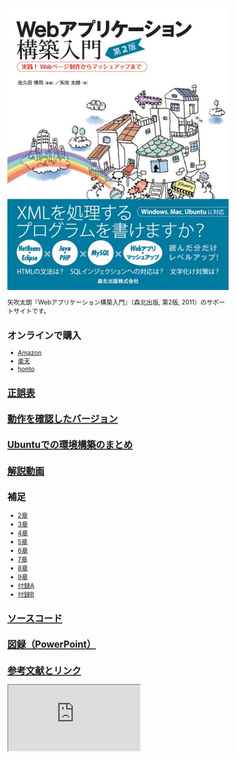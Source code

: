 <a href="http://www.amazon.co.jp/exec/obidos/ASIN/4627847327/inquisitor-22/"><img src="https://github.com/taroyabuki/webbook2/blob/master/cover.jpg?raw=true" alt="カバー" /></a>

矢吹太朗『Webアプリケーション構築入門』（森北出版, 第2版, 2011）のサポートサイトです。

## オンラインで購入

* [Amazon](http://www.amazon.co.jp/exec/obidos/ASIN/4627847327/inquisitor-22/)
* [楽天](http://hb.afl.rakuten.co.jp/hgc/0e202fa1.0c39fc04.0e202fa2.b39f0cc2/?pc=http%3a%2f%2fbooks.rakuten.co.jp%2frb%2f11124318%2f%3fscid%3daf_ich_link_txt&amp;m=http%3a%2f%2fm.rakuten.co.jp%2fbook%2fi%2f14439334%2f)
* [honto](http://honto.jp/netstore/pd-book_03397461.html)

## [正誤表](https://github.com/taroyabuki/webbook2/blob/master/errata.md)

## [動作を確認したバージョン](https://github.com/taroyabuki/webbook2/blob/master/softwares.md)

## [Ubuntuでの環境構築のまとめ](https://github.com/taroyabuki/webbook2/blob/master/ubuntu.md)

## [解説動画](https://github.com/taroyabuki/webbook2/blob/master/movies.md)

## 補足

* [2章](https://github.com/taroyabuki/webbook2/tree/master/src/02)
* [3章](https://github.com/taroyabuki/webbook2/tree/master/src/03)
* [4章](https://github.com/taroyabuki/webbook2/tree/master/src/04)
* [5章](https://github.com/taroyabuki/webbook2/tree/master/src/05)
* [6章](https://github.com/taroyabuki/webbook2/tree/master/src/06)
* [7章](https://github.com/taroyabuki/webbook2/tree/master/src/07)
* [8章](https://github.com/taroyabuki/webbook2/tree/master/src/08)
* [9章](https://github.com/taroyabuki/webbook2/tree/master/src/09)
* [付録A](https://github.com/taroyabuki/webbook2/tree/master/src/A)
* [付録B](https://github.com/taroyabuki/webbook2/tree/master/src/B)

## [ソースコード](https://github.com/taroyabuki/webbook2/tree/master/src)

## [図録（PowerPoint）](https://github.com/taroyabuki/webbook2/blob/master/figures.pptx?raw=true)

## [参考文献とリンク](https://github.com/taroyabuki/webbook2/blob/master/links.md)

<iframe src="http://www.unfindable.net/web-app-book2/related-blogs.php"></iframe>
